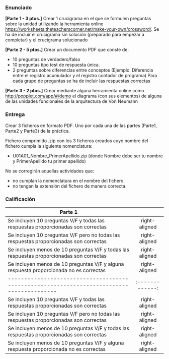 ### Enunciado
**[Parte 1 - 3 ptos.]** Crear 1 crucigrama en el que se formulen preguntas sobre la unidad utilizando la herramienta online https://worksheets.theteacherscorner.net/make-your-own/crossword/. Se ha de incluir el crucigrama sin solución (preparado para empezar a completar) y el crucigrama solucionado

**[Parte 2 - 5 ptos.]** Crear un documento PDF que conste de:
+ 10 preguntas de verdadero/falso
+ 10 preguntas tipo test de respuesta única.
+ 2 preguntas sobre diferencias entre conceptos (Ejemplo: Diferencia entre el registro acumulador y el registro contador de programa)
Para cada grupo de preguntas se ha de incluir las respuestas correctas

**[Parte 3 - 2 ptos.]** Crear mediante alguna herramienta online como http://popplet.com/app/#/demo el diagrama (con sus elementos) de alguna de las unidades funcionales de la arquitectura de Von Neumann

### Entrega

Crear 3 ficheros en formato PDF. Uno por cada una de las partes (Parte1, Parte2 y Parte3) de la práctica.

Fichero comprimido .zip con los 3 ficheros creados cuyo nombre del fichero cumpla la siguiente nomenclatura:

+ U01A01_Nombre_PrimerApellido.zip   (donde Nombre debe ser tu nombre y PrimerApellido tu primer apellido)

No se corregirán aquellas actividades que:
+ no cumplan la nomenclatura en el nombre del fichero.
+ no tengan la extensión del fichero de manera correcta.

### Calificación
| Parte 1                                                                                   |               |
| ----------------------------------------------------------------------------------------- |:-------------:| 
| Se incluyen 10 preguntas V/F y todas las respuestas proporcionadas son correctas          | right-aligned |
| Se incluyen 10 preguntas V/F pero no todas las respuestas proporcionadas son correctas    | right-aligned |
| Se incluyen menos de 10 preguntas V/F y todas las respuestas proporcionadas son correctas | right-aligned |
| Se incluyen menos de 10 preguntas V/F y alguna respuesta proporcionada no es correctas    | right-aligned |
| ----------------------------------------------------------------------------------------- |:-------------:| 
| Se incluyen 10 preguntas V/F y todas las respuestas proporcionadas son correctas          | right-aligned |
| Se incluyen 10 preguntas V/F pero no todas las respuestas proporcionadas son correctas    | right-aligned |
| Se incluyen menos de 10 preguntas V/F y todas las respuestas proporcionadas son correctas | right-aligned |
| Se incluyen menos de 10 preguntas V/F y alguna respuesta proporcionada no es correctas    | right-aligned |




